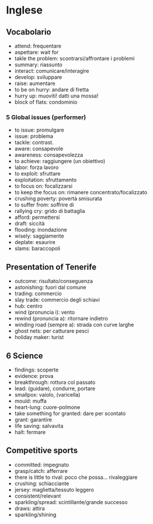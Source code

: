 # Inglese
## Vocabolario

- attend: frequentare
- aspettare: wait for
- takle the problem: scontrarsi/affrontare i problemi
- summary: riassunto
- interact: comunicare/interagire
- develop: sviluppare
- raise: aumentare
- to be on hurry: andare di fretta
- hurry up: muoviti! datti una mossa!
- block of flats: condominio

### 5 Global issues (performer)

- to issue: promulgare
- issue: problema
- tackle: contrast.
- aware: consapevole
- awareness: consapevolezza
- to achieve: raggiungere (un obiettivo)
- labor: forza lavoro
- to exploit: sfruttare
- exploitation: sfruttamento
- to focus on: focalizzarsi
- to keep the focus on: rimanere concentrato/focalizzato
- crushing poverty: povertà smisurata
- to suffer from: soffrire di
- rallying cry: grido di battaglia
- afford: permettersi
- draft: siccità
- flooding: inondazione
- wisely: saggiamente
- deplate: esaurire
- slams: baraccopoli


## Presentation of Tenerife

- outcome: risultato/conseguenza
- astonishing: fuori dal comune
- trading: commercio
- slay trade: commercio degli schiavi
- hub: centro
- wind (pronuncia i): vento
- rewind (pronuncia a): ritornare indietro
- winding road (sempre a): strada con curve larghe
- ghost nets: per catturare pesci
- holiday maker: turist

## 6 Science

- findings: scoperte
- evidence: prova
- breakthrough: rottura col passato
- lead: (guidare), condurre, portare
- smallpox: vaiolo, (varicella)
- mould: muffa
- heart-lung: cuore-polmone
- take something for granted: dare per scontato
- grant: garantire
- life saving: salvavita
- halt: fermare


## Competitive sports

- committed: impegnato
- grasp/catch: afferrare
- there is little to rival: poco che possa... rivaleggiare
- crushing: schiacciante
- jersey: maglietta/tessuto leggero
- consistent/relevant
- sparkling/spread: scintillante/grande successo
- draws: attira
- sparkling/shining
